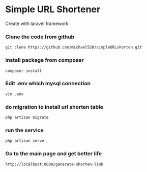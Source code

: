 # Simple URL Shortener

Create with laravel framework

### Clone the code from github

``git clone https://github.com/michael520/simpleURLshorten.git``

### install package from composer

``composer install``

### Edit .env which mysql connection

``vim .env``

### do migration to install url shorten table

``php artisan migrate``

### run the service

``php artisan serve``

### Go to the main page and get better life

``http://localhost:8000/generate-shorten-link``
